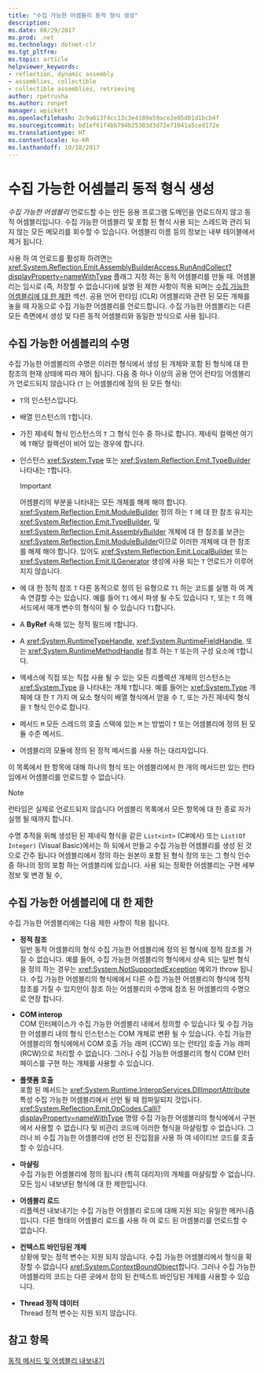 ```yaml
---
title: "수집 가능한 어셈블리 동적 형식 생성"
description: 
ms.date: 08/29/2017
ms.prod: .net
ms.technology: dotnet-clr
ms.tgt_pltfrm: 
ms.topic: article
helpviewer_keywords:
- reflection, dynamic assembly
- assemblies, collectible
- collectible assemblies, retrieving
author: rpetrusha
ms.author: ronpet
manager: wpickett
ms.openlocfilehash: 2c9a613f4cc13c3e4189a59ace2e05d01d1bcb4f
ms.sourcegitcommit: bd1ef61f4bb794b25383d3d72e71041a5ced172e
ms.translationtype: HT
ms.contentlocale: ko-KR
ms.lasthandoff: 10/18/2017
---
```

# <a name="collectible-assemblies-for-dynamic-type-generation"></a>수집 가능한 어셈블리 동적 형식 생성

*수집 가능한 어셈블리* 언로드할 수는 만든 응용 프로그램 도메인을 언로드하지 않고 동적 어셈블리입니다. 수집 가능한 어셈블리 및 포함 된 형식 사용 되는 스레드와 관리 되지 않는 모든 메모리를 회수할 수 있습니다. 어셈블리 이름 등의 정보는 내부 테이블에서 제거 됩니다.

사용 하 여 언로드를 활성화 하려면는 <xref:System.Reflection.Emit.AssemblyBuilderAccess.RunAndCollect?displayProperty=nameWithType> 플래그 지정 하는 동적 어셈블리를 만들 때. 어셈블리는 임시로 (즉, 저장할 수 없습니다)에 설명 된 제한 사항이 적용 되며는 [수집 가능한 어셈블리에 대 한 제한](#restrictions-on-collectible-assemblies) 섹션. 공용 언어 런타임 (CLR) 어셈블리와 관련 된 모든 개체를 놓을 때 자동으로 수집 가능한 어셈블리를 언로드합니다. 수집 가능한 어셈블리는 다른 모든 측면에서 생성 및 다른 동적 어셈블리와 동일한 방식으로 사용 됩니다.

## <a name="lifetime-of-collectible-assemblies"></a>수집 가능한 어셈블리의 수명

수집 가능한 어셈블리의 수명은 이러한 형식에서 생성 된 개체와 포함 된 형식에 대 한 참조의 현재 상태에 따라 제어 됩니다. 다음 중 하나 이상의 공용 언어 런타임 어셈블리가 언로드되지 않습니다 (`T` 는 어셈블리에 정의 된 모든 형식): 

- `T`의 인스턴스입니다.

- 배열 인스턴스의 `T`합니다.
 
- 가진 제네릭 형식 인스턴스의 `T` 그 형식 인수 중 하나로 합니다. 제네릭 컬렉션 여기에 `T`해당 컬렉션이 비어 있는 경우에 합니다.

- 인스턴스 <xref:System.Type> 또는 <xref:System.Reflection.Emit.TypeBuilder> 나타내는 `T`합니다. 

   > [!IMPORTANT]
   > 어셈블리의 부분을 나타내는 모든 개체를 해제 해야 합니다. <xref:System.Reflection.Emit.ModuleBuilder> 정의 하는 `T` 에 대 한 참조 유지는 <xref:System.Reflection.Emit.TypeBuilder>, 및 <xref:System.Reflection.Emit.AssemblyBuilder> 개체에 대 한 참조를 보관는 <xref:System.Reflection.Emit.ModuleBuilder>이므로 이러한 개체에 대 한 참조를 해제 해야 합니다. 있어도 <xref:System.Reflection.Emit.LocalBuilder> 또는 <xref:System.Reflection.Emit.ILGenerator> 생성에 사용 되는 `T` 언로드가 이루어지지 않습니다.

- 에 대 한 정적 참조 `T` 다른 동적으로 정의 된 유형으로 `T1` 하는 코드를 실행 하 여 계속 연결할 수는 있습니다. 예를 들어 `T1` 에서 파생 될 수도 있습니다 `T`, 또는 `T` 의 메서드에서 매개 변수의 형식이 될 수 있습니다 `T1`합니다.
 
- A **ByRef** 속해 있는 정적 필드에 `T`합니다.

- A <xref:System.RuntimeTypeHandle>, <xref:System.RuntimeFieldHandle>, 또는 <xref:System.RuntimeMethodHandle> 참조 하는 `T` 또는의 구성 요소에 `T`합니다.

- 액세스에 직접 또는 직접 사용 될 수 있는 모든 리플렉션 개체의 인스턴스는 <xref:System.Type> 을 나타내는 개체 `T`합니다. 예를 들어는 <xref:System.Type> 개체에 대 한 `T` 가지 며 요소 형식이 배열 형식에서 얻을 수 `T`, 또는 가진 제네릭 형식을 `T` 형식 인수로 합니다. 

- 메서드 `M` 모든 스레드의 호출 스택에 있는 `M` 는 방법이 `T` 또는 어셈블리에 정의 된 모듈 수준 메서드.

- 어셈블리의 모듈에 정의 된 정적 메서드를 사용 하는 대리자입니다.

이 목록에서 한 항목에 대해 하나의 형식 또는 어셈블리에서 한 개의 메서드만 있는 런타임에서 어셈블리를 언로드할 수 없습니다.

> [!NOTE]
> 런타임은 실제로 언로드되지 않습니다 어셈블리 목록에서 모든 항목에 대 한 종료 자가 실행 될 때까지 합니다.

수명 추적을 위해 생성된 된 제네릭 형식을 같은 `List<int>` (C#에서) 또는 `List(Of Integer)` (Visual Basic)에서는 하 되에서 만들고 수집 가능한 어셈블리를 생성 된 것으로 간주 됩니다 어셈블리에서 정의 하는 원본이 포함 된 형식 정의 또는 그 형식 인수 중 하나의 정의 포함 하는 어셈블리에 있습니다. 사용 되는 정확한 어셈블리는 구현 세부 정보 및 변경 될 수,
 
## <a name="restrictions-on-collectible-assemblies"></a>수집 가능한 어셈블리에 대 한 제한

수집 가능한 어셈블리에는 다음 제한 사항이 적용 됩니다. 

- **정적 참조**   
  일반 동적 어셈블리의 형식 수집 가능한 어셈블리에 정의 된 형식에 정적 참조를 가질 수 없습니다. 예를 들어, 수집 가능한 어셈블리의 형식에서 상속 되는 일반 형식을 정의 하는 경우는 <xref:System.NotSupportedException> 예외가 throw 됩니다. 수집 가능한 어셈블리의 형식에에서 다른 수집 가능한 어셈블리의 형식에 정적 참조를 가질 수 있지만이 참조 하는 어셈블리의 수명에 참조 된 어셈블리의 수명으로 연장 합니다.

- **COM interop**   
   COM 인터페이스가 수집 가능한 어셈블리 내에서 정의할 수 있습니다 및 수집 가능한 어셈블리 내의 형식 인스턴스는 COM 개체로 변환 될 수 있습니다. 수집 가능한 어셈블리의 형식에에서 COM 호출 가능 래퍼 (CCW) 또는 런타임 호출 가능 래퍼 (RCW)으로 처리할 수 없습니다. 그러나 수집 가능한 어셈블리의 형식 COM 인터페이스를 구현 하는 개체를 사용할 수 있습니다.

- **플랫폼 호출**   
   포함 된 메서드는 <xref:System.Runtime.InteropServices.DllImportAttribute> 특성 수집 가능한 어셈블리에서 선언 될 때 컴파일되지 것입니다. <xref:System.Reflection.Emit.OpCodes.Calli?displayProperty=nameWithType> 명령 수집 가능한 어셈블리의 형식에에서 구현에서 사용할 수 없습니다 및 비관리 코드에 이러한 형식을 마샬링할 수 없습니다. 그러나 비 수집 가능한 어셈블리에 선언 된 진입점을 사용 하 여 네이티브 코드를 호출할 수 있습니다.
 
- **마샬링**   
   수집 가능한 어셈블리에 정의 됩니다 (특히 대리자)의 개체를 마샬링할 수 없습니다. 모든 임시 내보낸된 형식에 대 한 제한입니다.

- **어셈블리 로드**   
   리플렉션 내보내기는 수집 가능한 어셈블리 로드에 대해 지원 되는 유일한 메커니즘입니다. 다른 형태의 어셈블리 로드를 사용 하 여 로드 된 어셈블리를 언로드할 수 없습니다.
 
- **컨텍스트 바인딩된 개체**    
   상황에 맞는 정적 변수는 지원 되지 않습니다. 수집 가능한 어셈블리에서 형식을 확장할 수 없습니다 <xref:System.ContextBoundObject>합니다. 그러나 수집 가능한 어셈블리의 코드는 다른 곳에서 정의 된 컨텍스트 바인딩된 개체를 사용할 수 있습니다.

- **Thread 정적 데이터**       
   Thread 정적 변수는 지원 되지 않습니다.

## <a name="see-also"></a>참고 항목

[동적 메서드 및 어셈블리 내보내기](emitting-dynamic-methods-and-assemblies.md)
